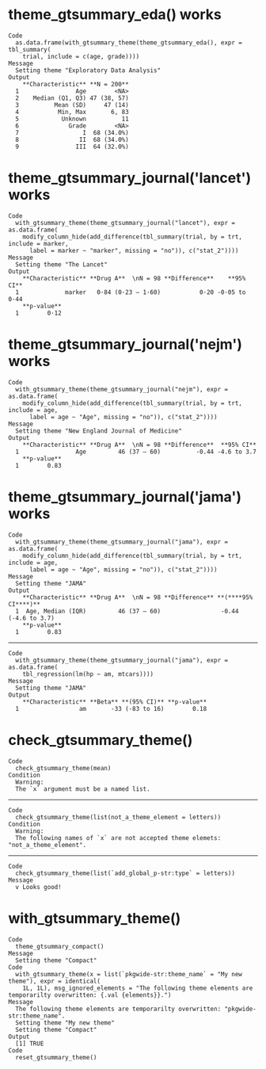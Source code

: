 # theme_gtsummary_eda() works

    Code
      as.data.frame(with_gtsummary_theme(theme_gtsummary_eda(), expr = tbl_summary(
        trial, include = c(age, grade))))
    Message
      Setting theme "Exploratory Data Analysis"
    Output
        **Characteristic** **N = 200**
      1                Age        <NA>
      2    Median (Q1, Q3) 47 (38, 57)
      3          Mean (SD)     47 (14)
      4           Min, Max       6, 83
      5            Unknown          11
      6              Grade        <NA>
      7                  I  68 (34.0%)
      8                 II  68 (34.0%)
      9                III  64 (32.0%)

# theme_gtsummary_journal('lancet') works

    Code
      with_gtsummary_theme(theme_gtsummary_journal("lancet"), expr = as.data.frame(
        modify_column_hide(add_difference(tbl_summary(trial, by = trt, include = marker,
          label = marker ~ "marker", missing = "no")), c("stat_2"))))
    Message
      Setting theme "The Lancet"
    Output
        **Characteristic** **Drug A**  \nN = 98 **Difference**    **95% CI**
      1             marker   0·84 (0·23 – 1·60)           0·20 -0·05 to 0·44
        **p-value**
      1        0·12

# theme_gtsummary_journal('nejm') works

    Code
      with_gtsummary_theme(theme_gtsummary_journal("nejm"), expr = as.data.frame(
        modify_column_hide(add_difference(tbl_summary(trial, by = trt, include = age,
          label = age ~ "Age", missing = "no")), c("stat_2"))))
    Message
      Setting theme "New England Journal of Medicine"
    Output
        **Characteristic** **Drug A**  \nN = 98 **Difference**  **95% CI**
      1                Age         46 (37 – 60)          -0.44 -4.6 to 3.7
        **p-value**
      1        0.83

# theme_gtsummary_journal('jama') works

    Code
      with_gtsummary_theme(theme_gtsummary_journal("jama"), expr = as.data.frame(
        modify_column_hide(add_difference(tbl_summary(trial, by = trt, include = age,
          label = age ~ "Age", missing = "no")), c("stat_2"))))
    Message
      Setting theme "JAMA"
    Output
        **Characteristic** **Drug A**  \nN = 98 **Difference** **(****95% CI****)**
      1  Age, Median (IQR)         46 (37 – 60)                 -0.44 (-4.6 to 3.7)
        **p-value**
      1        0.83

---

    Code
      with_gtsummary_theme(theme_gtsummary_journal("jama"), expr = as.data.frame(
        tbl_regression(lm(hp ~ am, mtcars))))
    Message
      Setting theme "JAMA"
    Output
        **Characteristic** **Beta** **(95% CI)** **p-value**
      1                 am       -33 (-83 to 16)        0.18

# check_gtsummary_theme()

    Code
      check_gtsummary_theme(mean)
    Condition
      Warning:
      The `x` argument must be a named list.

---

    Code
      check_gtsummary_theme(list(not_a_theme_element = letters))
    Condition
      Warning:
      The following names of `x` are not accepted theme elemets: "not_a_theme_element".

---

    Code
      check_gtsummary_theme(list(`add_global_p-str:type` = letters))
    Message
      v Looks good!

# with_gtsummary_theme()

    Code
      theme_gtsummary_compact()
    Message
      Setting theme "Compact"
    Code
      with_gtsummary_theme(x = list(`pkgwide-str:theme_name` = "My new theme"), expr = identical(
        1L, 1L), msg_ignored_elements = "The following theme elements are temporarilty overwritten: {.val {elements}}.")
    Message
      The following theme elements are temporarilty overwritten: "pkgwide-str:theme_name".
      Setting theme "My new theme"
      Setting theme "Compact"
    Output
      [1] TRUE
    Code
      reset_gtsummary_theme()

